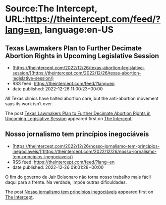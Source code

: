 # Source:The Intercept, URL:https://theintercept.com/feed/?lang=en, language:en-US

## Texas Lawmakers Plan to Further Decimate Abortion Rights in Upcoming Legislative Session
 - [https://theintercept.com/2022/12/26/texas-abortion-legislative-session/](https://theintercept.com/2022/12/26/texas-abortion-legislative-session/)
 - RSS feed: https://theintercept.com/feed/?lang=en
 - date published: 2022-12-26 11:00:23+00:00

<p>All Texas clinics have halted abortion care, but the anti-abortion movement says its work isn’t over.</p>
<p>The post <a href="https://theintercept.com/2022/12/26/texas-abortion-legislative-session/" rel="nofollow">Texas Lawmakers Plan to Further Decimate Abortion Rights in Upcoming Legislative Session</a> appeared first on <a href="https://theintercept.com" rel="nofollow">The Intercept</a>.</p>

## Nosso jornalismo tem princípios inegociáveis
 - [https://theintercept.com/2022/12/26/nosso-jornalismo-tem-principios-inegociaveis/](https://theintercept.com/2022/12/26/nosso-jornalismo-tem-principios-inegociaveis/)
 - RSS feed: https://theintercept.com/feed/?lang=en
 - date published: 2022-12-26 09:01:28+00:00

<p>O fim do governo de Jair Bolsonaro não torna nosso trabalho mais fácil daqui para a frente. Na verdade, impõe outras dificuldades.</p>
<p>The post <a href="https://theintercept.com/2022/12/26/nosso-jornalismo-tem-principios-inegociaveis/" rel="nofollow">Nosso jornalismo tem princípios inegociáveis</a> appeared first on <a href="https://theintercept.com" rel="nofollow">The Intercept</a>.</p>

